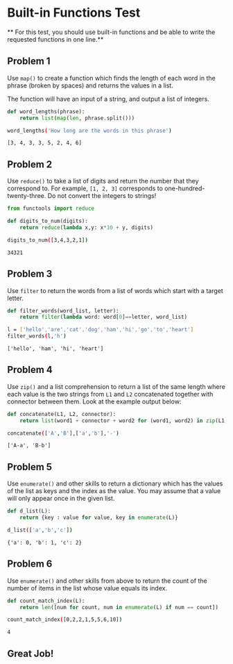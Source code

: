 # Built-in Functions Test
** For this test, you should use built-in functions and be able to write the requested functions in one line.**

## Problem 1
Use `map()` to create a function which finds the length of each word in the phrase (broken by spaces) and returns the values in a list.

The function will have an input of a string, and output a list of integers.

```py
def word_lengths(phrase):
	return list(map(len, phrase.split()))
```
```sh
word_lengths('How long are the words in this phrase')
```
```
[3, 4, 3, 3, 5, 2, 4, 6]
```

## Problem 2
Use `reduce()` to take a list of digits and return the number that they correspond to. For example, `[1, 2, 3]` corresponds to one-hundred-twenty-three. 
Do not convert the integers to strings!

```py
from functools import reduce

def digits_to_num(digits):
	return reduce(lambda x,y: x*10 + y, digits)
```
```sh
digits_to_num([3,4,3,2,1])
```
```
34321
```

## Problem 3
Use `filter` to return the words from a list of words which start with a target letter.

```py
def filter_words(word_list, letter):
	return filter(lambda word: word[0]==letter, word_list)
```
```sh
l = ['hello','are','cat','dog','ham','hi','go','to','heart']
filter_words(l,'h')
```
```
['hello', 'ham', 'hi', 'heart']
```

## Problem 4
Use `zip()` and a list comprehension to return a list of the same length where each value is the two strings from `L1` and `L2` concatenated together with connector between them. Look at the example output below:

```py
def concatenate(L1, L2, connector):
	return list(word1 + connector + word2 for (word1, word2) in zip(L1, L2))
```
```sh
concatenate(['A','B'],['a','b'],'-')
```
```
['A-a', 'B-b']
```

## Problem 5
Use `enumerate()` and other skills to return a dictionary which has the values of the list as keys and the index as the value. You may assume that a value will only appear once in the given list.

```py
def d_list(L):
	return {key : value for value, key in enumerate(L)}
```
```sh
d_list(['a','b','c'])
```
```
{'a': 0, 'b': 1, 'c': 2}
```
## Problem 6
Use `enumerate()` and other skills from above to return the count of the number of items in the list whose value equals its index.

```py
def count_match_index(L):
	return len([num for count, num in enumerate(L) if num == count])
```
```sh
count_match_index([0,2,2,1,5,5,6,10])
```
```
4
```

## Great Job!